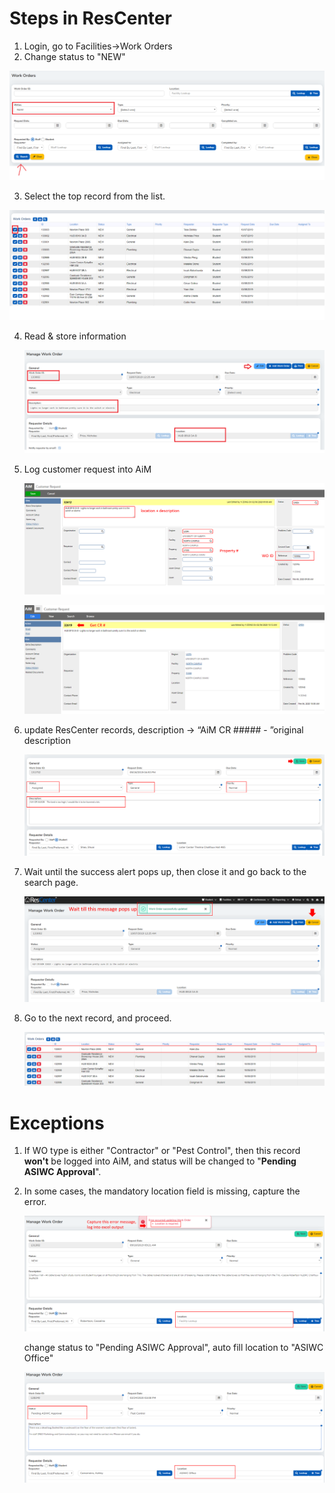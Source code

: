 # Steps in ResCenter

1. Login, go to Facilities->Work Orders
2. Change status to "NEW"

![search](images/search.png)

3. Select the top record from the list.

![top record](images/select.png)

4. Read & store information

   ![res_info](images/store_res.png)

5. Log customer request into AiM

   ![aim](images/aim.png)

   ![aim CR no](images/aim_CR_no.png)

6. update ResCenter records, description -> “AiM CR ##### - ”original description

   ![res_update](images/res_update.png)

7. Wait until the success alert pops up, then close it and go back to the search page.

   ![res_save](images/res_saved.png)

8. Go to the next record, and proceed.

   ![res next](images/res_next.png)



# Exceptions

1. If WO type is either "Contractor" or "Pest Control", then this record **won't** be logged into AiM, and status will be changed to "**Pending ASIWC Approval**".

2. In some cases, the mandatory location field is missing, capture the error.

   ![exception1](images/res_exception1.png)

   change status to "Pending ASIWC Approval", auto fill location to "ASIWC Office"

   ![exception2](images/res_exception2.png)

   